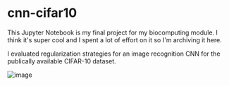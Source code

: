 # cnn-cifar10

This Jupyter Notebook is my final project for my biocomputing module. I think it's super cool and I spent a lot of effort on it so I'm archiving it here.

I evaluated regularization strategies for an image recognition CNN for the publically available CIFAR-10 dataset.

![image](https://user-images.githubusercontent.com/18531055/132774945-4b863e22-3899-4468-9c07-e3c77cefa033.png)

